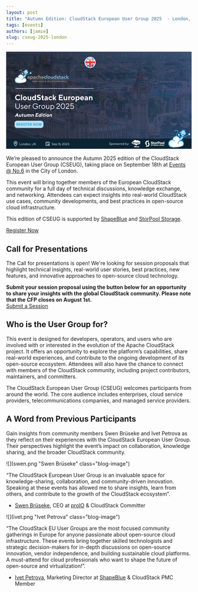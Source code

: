 ```yaml
---
layout: post
title: "Autumn Edition: CloudStack European User Group 2025  - London, UK"
tags: [events]
authors: [jamie]
slug: cseug-2025-london
---
```


[![](banner.png "CloudStack European User Group autumn'25")](https://www.eventbrite.com/e/autumn-edition-cloudstack-european-user-group-2025-tickets-1366848914899?aff=oddtdtcreator)

We’re pleased to announce the Autumn 2025 edition of the CloudStack European User Group (CSEUG), taking place on September 18th at [Events @ No.6](https://tinyurl.com/mr26j2s5) in the City of London.

This event will bring together members of the European CloudStack community for a full day of technical discussions, knowledge exchange, and networking. Attendees can expect insights into real-world CloudStack use cases, community developments, and best practices in open-source cloud infrastructure.

This edition of CSEUG is supported by [ShapeBlue](https://www.shapeblue.com/) and [StorPool Storage](https://storpool.com/).

<!-- truncate -->

<div class="col col-3 col-lg text-center">
<a class="button button--primary" href="https://www.eventbrite.com/e/autumn-edition-cloudstack-european-user-group-2025-tickets-1366848914899?aff=oddtdtcreator" target="_blank">Register Now</a>
</div>

## Call for Presentations

The Call for presentations is open! We're looking for session proposals that highlight technical insights, real-world user stories, best practices, new features, and innovative approaches to open-source cloud technology.

<b>
Submit your session proposal using the button below for an opportunity to share your insights with the global CloudStack community. Please note that the CFP closes on August 1st.
</b>

<div class="col col-3 col-lg text-center">
<a class="button button--primary" href="https://tinyurl.com/4pks9ky4" target="_blank">Submit a Session</a>
</div>

## Who is the User Group for?

This event is designed for developers, operators, and users who are involved with or interested in the evolution of the Apache CloudStack project. It offers an opportunity to explore the platform’s capabilities, share real-world experiences, and contribute to the ongoing development of its open-source ecosystem. Attendees will also have the chance to connect with members of the CloudStack community, including project contributors, maintainers, and committers.

The CloudStack European User Group (CSEUG) welcomes participants from around the world. The core audience includes enterprises, cloud service providers, telecommunications companies, and managed service providers.

## A Word from Previous Participants

Gain insights from community members Swen Brüseke and Ivet Petrova as they reflect on their experiences with the CloudStack European User Group. Their perspectives highlight the event’s impact on collaboration, knowledge sharing, and the broader CloudStack community.

<div className="row">
<div className="col col--3">

![](swen.png "Swen Brüseke" class="blog-image")

</div>
<div className="col col--9">

“The CloudStack European User Group is an invaluable space for knowledge-sharing, collaboration, and community-driven innovation. Speaking at these events has allowed me to share insights, learn from others, and contribute to the growth of the CloudStack ecosystem”.

</div>
</div>

- [Swen Brüseke](https://www.linkedin.com/in/swen-br%C3%BCseke-391912193/), CEO at [proIO](https://www.proio.com/) & CloudStack Committer

<div className="row">
<div className="col col--3">

![](ivet.png "Ivet Petrova" class="blog-image")

</div>
<div className="col col--9">

“The CloudStack EU User Groups are the most focused community gatherings in Europe for anyone passionate about open-source cloud infrastructure. These events bring together skilled technologists and strategic decision-makers for in-depth discussions on open-source innovation, vendor independence, and building sustainable cloud platforms. A must-attend for cloud professionals who want to shape the future of open-source and virtualization!”.

</div>
</div>

- [Ivet Petrova](https://www.linkedin.com/in/ivpetrova/), Marketing Director at [ShapeBlue](https://www.shapeblue.com/) & CloudStack PMC Member
